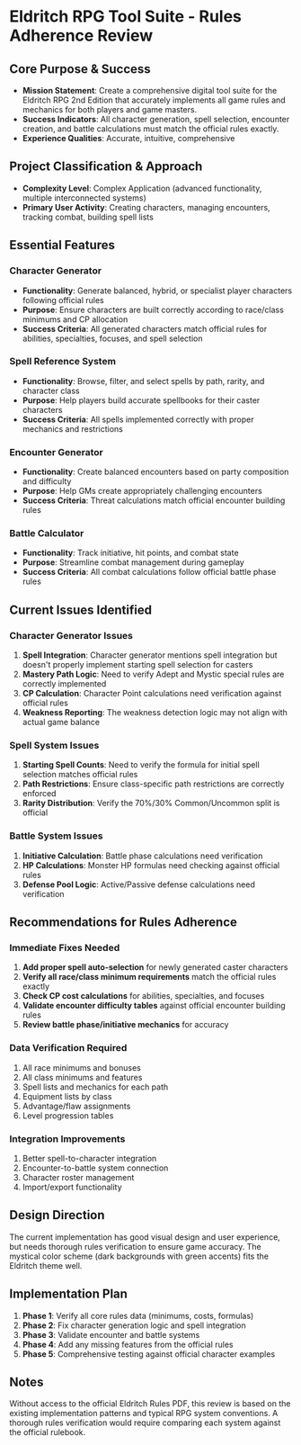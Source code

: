 # Eldritch RPG Tool Suite - Rules Adherence Review

## Core Purpose & Success
- **Mission Statement**: Create a comprehensive digital tool suite for the Eldritch RPG 2nd Edition that accurately implements all game rules and mechanics for both players and game masters.
- **Success Indicators**: All character generation, spell selection, encounter creation, and battle calculations must match the official rules exactly.
- **Experience Qualities**: Accurate, intuitive, comprehensive

## Project Classification & Approach
- **Complexity Level**: Complex Application (advanced functionality, multiple interconnected systems)
- **Primary User Activity**: Creating characters, managing encounters, tracking combat, building spell lists

## Essential Features

### Character Generator
- **Functionality**: Generate balanced, hybrid, or specialist player characters following official rules
- **Purpose**: Ensure characters are built correctly according to race/class minimums and CP allocation
- **Success Criteria**: All generated characters match official rules for abilities, specialties, focuses, and spell selection

### Spell Reference System  
- **Functionality**: Browse, filter, and select spells by path, rarity, and character class
- **Purpose**: Help players build accurate spellbooks for their caster characters
- **Success Criteria**: All spells implemented correctly with proper mechanics and restrictions

### Encounter Generator
- **Functionality**: Create balanced encounters based on party composition and difficulty
- **Purpose**: Help GMs create appropriately challenging encounters
- **Success Criteria**: Threat calculations match official encounter building rules

### Battle Calculator
- **Functionality**: Track initiative, hit points, and combat state
- **Purpose**: Streamline combat management during gameplay
- **Success Criteria**: All combat calculations follow official battle phase rules

## Current Issues Identified

### Character Generator Issues
1. **Spell Integration**: Character generator mentions spell integration but doesn't properly implement starting spell selection for casters
2. **Mastery Path Logic**: Need to verify Adept and Mystic special rules are correctly implemented  
3. **CP Calculation**: Character Point calculations need verification against official rules
4. **Weakness Reporting**: The weakness detection logic may not align with actual game balance

### Spell System Issues
1. **Starting Spell Counts**: Need to verify the formula for initial spell selection matches official rules
2. **Path Restrictions**: Ensure class-specific path restrictions are correctly enforced
3. **Rarity Distribution**: Verify the 70%/30% Common/Uncommon split is official

### Battle System Issues
1. **Initiative Calculation**: Battle phase calculations need verification
2. **HP Calculations**: Monster HP formulas need checking against official rules
3. **Defense Pool Logic**: Active/Passive defense calculations need verification

## Recommendations for Rules Adherence

### Immediate Fixes Needed
1. **Add proper spell auto-selection** for newly generated caster characters
2. **Verify all race/class minimum requirements** match the official rules exactly
3. **Check CP cost calculations** for abilities, specialties, and focuses
4. **Validate encounter difficulty tables** against official encounter building rules
5. **Review battle phase/initiative mechanics** for accuracy

### Data Verification Required
1. All race minimums and bonuses
2. All class minimums and features  
3. Spell lists and mechanics for each path
4. Equipment lists by class
5. Advantage/flaw assignments
6. Level progression tables

### Integration Improvements
1. Better spell-to-character integration
2. Encounter-to-battle system connection
3. Character roster management
4. Import/export functionality

## Design Direction

The current implementation has good visual design and user experience, but needs thorough rules verification to ensure game accuracy. The mystical color scheme (dark backgrounds with green accents) fits the Eldritch theme well.

## Implementation Plan

1. **Phase 1**: Verify all core rules data (minimums, costs, formulas)
2. **Phase 2**: Fix character generation logic and spell integration  
3. **Phase 3**: Validate encounter and battle systems
4. **Phase 4**: Add any missing features from the official rules
5. **Phase 5**: Comprehensive testing against official character examples

## Notes

Without access to the official Eldritch Rules PDF, this review is based on the existing implementation patterns and typical RPG system conventions. A thorough rules verification would require comparing each system against the official rulebook.